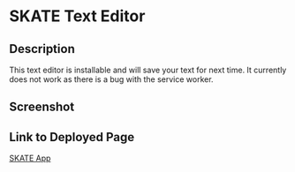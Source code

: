 # SKATE Text Editor

## Description

This text editor is installable and will save your text for next time. It currently does not work as there is a bug with the service worker.

## Screenshot



## Link to Deployed Page

[SKATE App](https://skate-text-edit-c212a4be5000.herokuapp.com/)